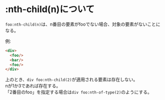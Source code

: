 # :nth-child(n)について

`foo:nth-child(n)`は、n番目の要素がfooでない場合、対象の要素がないことになる。

例:
```html
<div>
  <foo/>
  <bar/>
  <foo/>
</div>
```

上のとき、`div foo:nth-child(2)`が適用される要素は存在しない。  
nが1か3であれば存在する。  
「2番目のfoo」を指定する場合は`div foo:nth-of-type(2)`のようにする。
